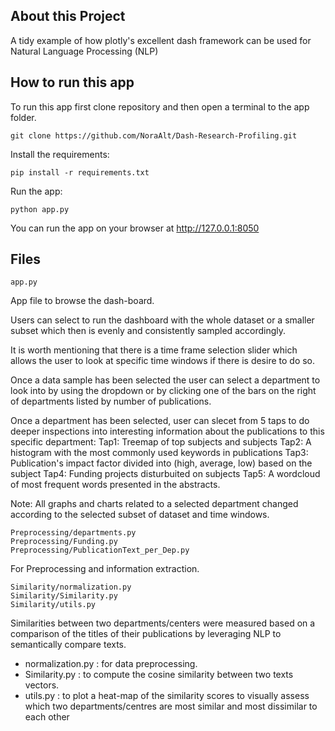 

## About this Project

A tidy example of how plotly's excellent dash framework can be used for Natural Language Processing (NLP)

## How to run this app

To run this app first clone repository and then open a terminal to the app folder.

```
git clone https://github.com/NoraAlt/Dash-Research-Profiling.git

```

Install the requirements:

```
pip install -r requirements.txt
```
Run the app:

```
python app.py
```
You can run the app on your browser at http://127.0.0.1:8050

## Files
```
app.py
```
App file to browse the dash-board.

Users can select to run the dashboard with the whole dataset or a smaller
subset which then is evenly and consistently sampled accordingly.

It is worth mentioning that there is a time frame selection slider which
allows the user to look at specific time windows if there is desire to do so.

Once a data sample has been selected the user can select a department to look into
by using the dropdown or by clicking one of the bars on the right of departments
listed by number of publications.

Once a department has been selected, user can slecet from 5 taps to do deeper
inspections into interesting information about the publications to this specific
department:
    Tap1: Treemap of top subjects and subjects
    Tap2: A histogram with the most commonly used keywords in publications
    Tap3: Publication's impact factor divided into (high, average, low) based on the subject
    Tap4: Funding projects disturbuited on subjects
    Tap5: A wordcloud of most frequent words presented in the abstracts.

Note: All graphs and charts related to a selected department changed according to the selected subset of dataset and time windows.

```
Preprocessing/departments.py
Preprocessing/Funding.py
Preprocessing/PublicationText_per_Dep.py
```
For Preprocessing and information extraction.

```
Similarity/normalization.py
Similarity/Similarity.py
Similarity/utils.py
```
Similarities between two departments/centers were measured based on a comparison of the titles of their publications by leveraging NLP to semantically compare texts.
- normalization.py : for data preprocessing.
- Similarity.py : to compute the cosine similarity between two texts vectors.
- utils.py : to plot a heat-map of the similarity scores to visually assess which two departments/centres are most similar and most dissimilar to each other
